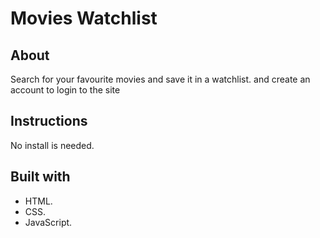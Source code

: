 # Movies Watchlist

## About

Search for your favourite movies and save it in a watchlist. and create an account to login to the site 


## Instructions

No install is needed.

## Built with
- HTML.
- CSS.
- JavaScript.

